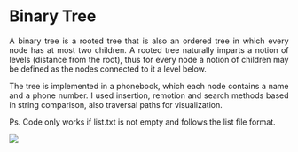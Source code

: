# Binary Tree
<p align="justify">
A binary tree is a rooted tree that is also an ordered tree in which every node has at most two children. A rooted tree naturally imparts a notion of levels (distance from the root), thus for every node a notion of children may be defined as the nodes connected to it a level below.
</p>
<p align="justify">
The tree is implemented in a phonebook, which each node contains a name and a phone number. I used insertion, remotion and search methods based in string comparison, also traversal paths for visualization. 
</p>
<p align="justify">
Ps. Code only works if list.txt is not empty and follows the list file format.
</p>
<img src="https://github.com/RafaelBrandaoBastos/ConsoleApplicationBinaryTree/blob/master/binarytree.png">
